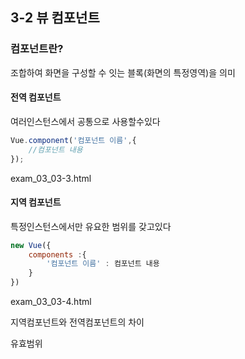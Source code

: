 ## 3-2  뷰 컴포넌트

### 컴포넌트란? 

조합하여 화면을 구성할 수 잇는 블록(화면의 특정영역)을 의미



#### 전역 컴포넌트

여러인스턴스에서 공통으로 사용할수있다

```javascript
Vue.component('컴포넌트 이름',{
	//컴포넌트 내용
});
```

exam_03_03-3.html



#### 지역 컴포넌트

특정인스턴스에서만 유요한 범위를 갖고있다

```javascript
new Vue({
    components :{
        '컴포넌트 이름' : 컴포넌트 내용
    }
})
```

exam_03_03-4.html



지역컴포넌트와 전역컴포넌트의 차이

유효범위
